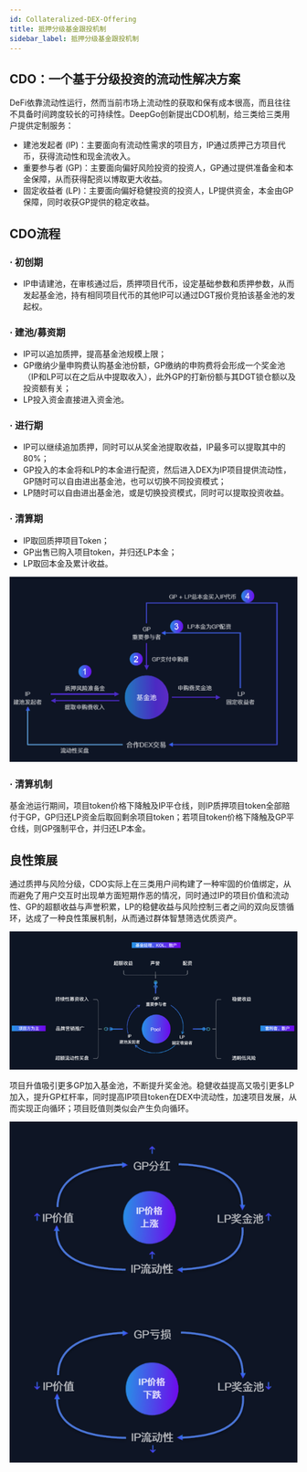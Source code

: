 ```yaml
---
id: Collateralized-DEX-Offering
title: 抵押分级基金跟投机制
sidebar_label: 抵押分级基金跟投机制
---
```


## CDO：一个基于分级投资的流动性解决方案
DeFi依靠流动性运行，然而当前市场上流动性的获取和保有成本很高，而且往往不具备时间跨度较长的可持续性。DeepGo创新提出CDO机制，给三类给三类用户提供定制服务：

- 建池发起者 (IP)：主要面向有流动性需求的项目方，IP通过质押己方项目代币，获得流动性和现金流收入。
- 重要参与者 (GP)：主要面向偏好风险投资的投资人，GP通过提供准备金和本金保障，从而获得配资以博取更大收益。
- 固定收益者 (LP)：主要面向偏好稳健投资的投资人，LP提供资金，本金由GP保障，同时收获GP提供的稳定收益。
## CDO流程
### · 初创期

- IP申请建池，在审核通过后，质押项目代币，设定基础参数和质押参数，从而发起基金池，持有相同项目代币的其他IP可以通过DGT报价竞拍该基金池的发起权。
### · 建池/募资期

- IP可以追加质押，提高基金池规模上限；
- GP缴纳少量申购费认购基金池份额，GP缴纳的申购费将会形成一个奖金池（IP和LP可以在之后从中提取收入），此外GP的打新份额与其DGT锁仓额以及投资额有关；
- LP投入资金直接进入资金池。
### · 进行期

- IP可以继续追加质押，同时可以从奖金池提取收益，IP最多可以提取其中的80%；
- GP投入的本金将和LP的本金进行配资，然后进入DEX为IP项目提供流动性，GP随时可以自由进出基金池，也可以切换不同投资模式；
- LP随时可以自由进出基金池，或是切换投资模式，同时可以提取投资收益。
### · 清算期

- IP取回质押项目Token；
- GP出售已购入项目token，并归还LP本金；
- LP取回本金及累计收益。

![image.png](/img/CDO.png)
### · 清算机制
基金池运行期间，项目token价格下降触及IP平仓线，则IP质押项目token全部赔付于GP，GP归还LP资金后取回剩余项目token；若项目token价格下降触及GP平仓线，则GP强制平仓，并归还LP本金。
## 良性策展
通过质押与风险分级，CDO实际上在三类用户间构建了一种牢固的价值绑定，从而避免了用户交互时出现单方面短期作恶的情况，同时通过IP的项目价值和流动性、GP的超额收益与声誉积累，LP的稳健收益与风险控制三者之间的双向反馈循环，达成了一种良性策展机制，从而通过群体智慧筛选优质资产。

![user](/img/user.png)

项目升值吸引更多GP加入基金池，不断提升奖金池。稳健收益提高又吸引更多LP加入，提升GP杠杆率，同时提高IP项目token在DEX中流动性，加速项目发展，从而实现正向循环；项目贬值则类似会产生负向循环。

![image.png](/img/circle.png)
